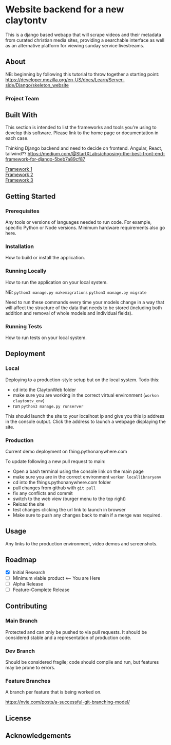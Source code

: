 # Website backend for a new claytontv

This is a django based webapp that will scrape videos and their metadata from curated christian media sites, providing a searchable interface as well as an alternative platform for viewing sunday service livestreams.

## About

NB: beginning by following this tutorial to throw together a starting point:
https://developer.mozilla.org/en-US/docs/Learn/Server-side/Django/skeleton_website



### Project Team


## Built With

This section is intended to list the frameworks and tools you're using to develop this software. Please link to the home page or documentation in each case.

Thinking Django backend and need to decide on frontend. Angular, React, tailwind?? https://medium.com/@StartXLabs/choosing-the-best-front-end-framework-for-django-5beb7a89cf87 

[Framework 1](https://something.com)  
[Framework 2](https://something.com)  
[Framework 3](https://something.com)  

## Getting Started

### Prerequisites

Any tools or versions of languages needed to run code. For example, specific Python or Node versions. Minimum hardware requirements also go here.

### Installation

How to build or install the application.

### Running Locally

How to run the application on your local system.

NB:
`python3 manage.py makemigrations`
`python3 manage.py migrate`

Need to run these commands every time your models change in a way that will affect the structure of the data that needs to be stored (including both addition and removal of whole models and individual fields).


### Running Tests

How to run tests on your local system.

## Deployment

### Local

Deploying to a production-style setup but on the local system. 
Todo this:
- cd into the ClaytonWeb folder
- make sure you are working in the correct virtual environment (`workon claytontv_env`)
- run `python3 manage.py runserver`

This should launch the site to your localhost ip and give you this ip address in the console output. Click the address to launch a webpage displaying the site.

### Production

Current demo deployment on fhing.pythonanywhere.com

To update following a new pull request to main:
- Open a bash terminal using the console link on the main page
- make sure you are in the correct environment `workon locallibraryenv`
- cd into the fhings.pythonanywhere.com folder
- pull changes from github with `git pull`
- fix any conflicts and commit
- switch to the web view (burger menu to the top right)
- Reload the site
- test changes clicking the url link to launch in browser
- Make sure to push any changes back to main if a merge was required.


## Usage

Any links to the production environment, video demos and screenshots.

## Roadmap

- [x] Initial Research  
- [ ] Minimum viable product <-- You are Here  
- [ ] Alpha Release  
- [ ] Feature-Complete Release  

## Contributing

### Main Branch
Protected and can only be pushed to via pull requests. It should be considered stable and a representation of production code.

### Dev Branch
Should be considered fragile; code should compile and run, but features may be prone to errors.

### Feature Branches
A branch per feature that is being worked on.

https://nvie.com/posts/a-successful-git-branching-model/

## License


## Acknowledgements
